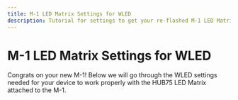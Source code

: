 ```yaml
---
title: M-1 LED Matrix Settings for WLED
description: Tutorial for settings to get your re-flashed M-1 LED Matrix working with theHUB75 LED Matrix.
---
```

# M-1 LED Matrix Settings for WLED

Congrats on your new M-1! Below we will go through the WLED settings needed for your device to work properly with the HUB75 LED Matrix attached to the M-1.


